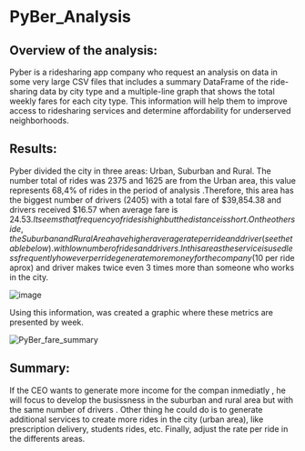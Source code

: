 # PyBer_Analysis

## Overview of the analysis:
Pyber is a ridesharing app company who request an analysis on data in some very large CSV files that includes a summary DataFrame of the ride-sharing data by city type and a multiple-line graph that shows the total weekly fares for each city type. This information will help them to improve access to ridesharing services and determine affordability for underserved neighborhoods. 

## Results:

Pyber divided the city in three areas: Urban, Suburban and Rural. The number total of rides was 2375 and 1625 are from the Urban area, this value represents 68,4% of rides in the period of analysis .Therefore, this area has the biggest number of drivers (2405) with a total fare of $39,854.38 and  drivers  received $16.57 when average fare is $24.53. It seems that frequency of rides is high but the distance is short.
On the otherside, the Suburban and Rural Area have higher average rate per ride and driver (see the table below).with low number of rides and drivers. 
In this areas the service is used less frequently however per ride generate more money for the company($10 per ride aprox) and driver makes twice even 3 times more than someone who works in the city.

![image](https://user-images.githubusercontent.com/120151872/215304194-b9626949-2b9c-4107-a13c-db04d8017109.png)

Using this information, was created a graphic where these metrics are presented by week.

![PyBer_fare_summary](https://user-images.githubusercontent.com/120151872/215305752-fe38cb35-e10f-42b9-a21a-9e1c6641fb4b.png)

## Summary:
If the CEO wants to generate more income for the compan inmediatly , he will focus to develop the busissness in the suburban and rural area but with the same number of drivers . Other thing he could do is to generate additional services to create more rides in the city (urban area), like prescription delivery, students rides, etc. Finally, adjust the rate per ride in the differents areas. 
